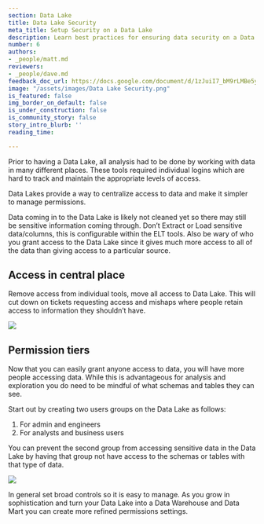 ```yaml
---
section: Data Lake
title: Data Lake Security
meta_title: Setup Security on a Data Lake
description: Learn best practices for ensuring data security on a Data Lake database.
number: 6
authors:
- _people/matt.md
reviewers:
- _people/dave.md
feedback_doc_url: https://docs.google.com/document/d/1zJuiI7_bM9rLMBe5yAiI3H7llHsbDk6FEqjk_Tz9Ki0/edit?usp=sharing
image: "/assets/images/Data Lake Security.png"
is_featured: false
img_border_on_default: false
is_under_construction: false
is_community_story: false
story_intro_blurb: ''
reading_time: 

---
```

Prior to having a Data Lake, all analysis had to be done by working with data in many different places. These tools required individual logins which are hard to track and maintain the appropriate levels of access.

Data Lakes provide a way to centralize access to data and make it simpler to manage permissions.

Data coming in to the Data Lake is likely not cleaned yet so there may still be sensitive information coming through. Don’t Extract or Load sensitive data/columns, this is configurable within the ELT tools. Also be wary of who you grant access to the Data Lake since it gives much more access to all of the data than giving access to a particular source.

## Access in central place

Remove access from individual tools, move all access to Data Lake. This will cut down on tickets requesting access and mishaps where people retain access to information they shouldn’t have.

![](https://lh5.googleusercontent.com/b0yUrkc5tvPF8hvUsSI184etgEeTfxmf62ZJeENI8_YzGYLxjBRcHAwMrHBGeROIlnewRSCjkXR9NIjb0hL2MxfkSiI16AQBwBDy2YegUe8Jd31KrryiAq_Mupb10VAgHo7iXaEP)

## Permission tiers

Now that you can easily grant anyone access to data, you will have more people accessing data. While this is advantageous for analysis and exploration you do need to be mindful of what schemas and tables they can see.

Start out by creating two users groups on the Data Lake as follows:

1. For admin and engineers
2. For analysts and business users

You can prevent the second group from accessing sensitive data in the Data Lake by having that group not have access to the schemas or tables with that type of data.

![](https://lh5.googleusercontent.com/EBZLvI4bTX2xhZPvfxfa2esMvquX_lw4aTEo86YdP0S2LFGHW2zHDK9-maTlML1TE4WSsAysisBALWmVm3IZyn_AP1jtMzrXJoMvXJiY_Rvgxo4BmL5EUc72N5Q_T6lsrRV5KzW5)

In general set broad controls so it is easy to manage. As you grow in sophistication and turn your Data Lake into a Data Warehouse and Data Mart you can create more refined permissions settings.